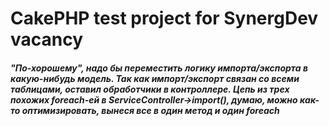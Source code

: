 # CakePHP test project for SynergDev vacancy

##### "По-хорошему", надо бы переместить логику импорта/экспорта в какую-нибудь модель. Так как импорт/экспорт связан со всеми таблицами, оставил обработчики в контроллере. Цепь из трех похожих foreach-ей в ServiceController->import(), думаю, можно как-то оптимизировать, вынеся все в один метод и один foreach 
